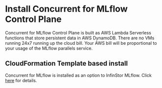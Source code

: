 # Install Concurrent for MLflow Control Plane

Concurrent for MLflow Control Plane is built as AWS Lambda Serverless functions that store persistent data in AWS DynamoDB. There are no VMs running 24x7 running up the cloud bill. Your AWS bill will be proportional to your usage of the MLflow parallels service.

## CloudFormation Template based install

Concurrent for MLflow is installed as an option to InfinStor MLflow. Click [here](https://docs.infinstor.com/files/install-concurrent "Install Concurrent Option") for details.
